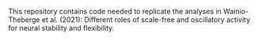 This repository contains code needed to replicate the analyses in Wainio-Theberge et al. (2021): Different roles of scale-free and oscillatory activity for neural stability and flexibility. 


